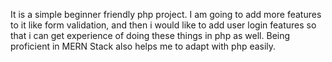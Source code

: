 It is a simple beginner friendly php project. 
I am going to add more features to it like form validation, and then i would like to add user login features so that i can get experience of doing these things in php as well.
Being proficient in MERN Stack also helps me to adapt with php easily.
